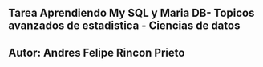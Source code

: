 
## Tarea Aprendiendo My SQL y Maria DB- Topicos avanzados de estadistica - Ciencias de datos

## Autor: Andres Felipe Rincon Prieto



